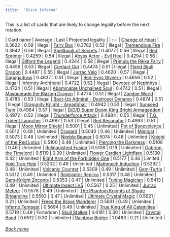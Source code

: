 ```yaml
---
title:  "Disco Inferno"
---
```


This is a list of cards that are likely to change legality before the next rotation.

| Card name | Average | Last | Projected legality |
| :-- |
[Change of Heart](https://db.ygoprodeck.com/card/?search=Change%20of%20Heart) | 0.3622 | 0.59 | Illegal |
[Fairy Box](https://db.ygoprodeck.com/card/?search=Fairy%20Box) | 0.3782 | 0.52 | Illegal |
[Tremendous Fire](https://db.ygoprodeck.com/card/?search=Tremendous%20Fire) | 0.3942 | 0.56 | Illegal |
[Spellbook of Secrets](https://db.ygoprodeck.com/card/?search=Spellbook%20of%20Secrets) | 0.4077 | 0.56 | Illegal |
[Red Sprinter](https://db.ygoprodeck.com/card/?search=Red%20Sprinter) | 0.4259 | 0.54 | Illegal |
[Abyss Actor - Evil Heel](https://db.ygoprodeck.com/card/?search=Abyss%20Actor%20-%20Evil%20Heel) | 0.4294 | 0.56 | Illegal |
[Gilford the Legend](https://db.ygoprodeck.com/card/?search=Gilford%20the%20Legend) | 0.4344 | 0.58 | Illegal |
[Primula the Rikka Fairy](https://db.ygoprodeck.com/card/?search=Primula%20the%20Rikka%20Fairy) | 0.4456 | 0.53 | Illegal |
[Contact Out](https://db.ygoprodeck.com/card/?search=Contact%20Out) | 0.4474 | 0.51 | Illegal |
[Fiend Skull Dragon](https://db.ygoprodeck.com/card/?search=Fiend%20Skull%20Dragon) | 0.4487 | 0.55 | Illegal |
[Jurrac Velo](https://db.ygoprodeck.com/card/?search=Jurrac%20Velo) | 0.4620 | 0.57 | Illegal |
[Gagagadraw](https://db.ygoprodeck.com/card/?search=Gagagadraw) | 0.4637 | 0.51 | Illegal |
[Red-Eyes Wyvern](https://db.ygoprodeck.com/card/?search=Red-Eyes%20Wyvern) | 0.4656 | 0.52 | Illegal |
[Infernity Archfiend](https://db.ygoprodeck.com/card/?search=Infernity%20Archfiend) | 0.4722 | 0.52 | Illegal |
[Devotee of Nephthys](https://db.ygoprodeck.com/card/?search=Devotee%20of%20Nephthys) | 0.4724 | 0.51 | Illegal |
[Abominable Unchained Soul](https://db.ygoprodeck.com/card/?search=Abominable%20Unchained%20Soul) | 0.4742 | 0.51 | Illegal |
[Masquerade the Blazing Dragon](https://db.ygoprodeck.com/card/?search=Masquerade%20the%20Blazing%20Dragon) | 0.4774 | 0.51 | Illegal |
[Zombie World](https://db.ygoprodeck.com/card/?search=Zombie%20World) | 0.4785 | 0.53 | Illegal |
[Boot-Up Admiral - Destroyer Dynamo](https://db.ygoprodeck.com/card/?search=Boot-Up%20Admiral%20-%20Destroyer%20Dynamo) | 0.4874 | 0.51 | Illegal |
[Dragunity Knight - Areadbhair](https://db.ygoprodeck.com/card/?search=Dragunity%20Knight%20-%20Areadbhair) | 0.4942 | 0.53 | Illegal |
[Sunseed Twin](https://db.ygoprodeck.com/card/?search=Sunseed%20Twin) | 0.4964 | 0.57 | Illegal |
[D/D/D Super Doom King Bright Armageddon](https://db.ygoprodeck.com/card/?search=D/D/D%20Super%20Doom%20King%20Bright%20Armageddon) | 0.4972 | 0.52 | Illegal |
[Thunderforce Attack](https://db.ygoprodeck.com/card/?search=Thunderforce%20Attack) | 0.4984 | 0.55 | Illegal |
[T.G. Trident Launcher](https://db.ygoprodeck.com/card/?search=T.G.%20Trident%20Launcher) | 0.4987 | 0.53 | Illegal |
[Red Resonator](https://db.ygoprodeck.com/card/?search=Red%20Resonator) | 0.4993 | 0.51 | Illegal |
[Moon Mirror Shield](https://db.ygoprodeck.com/card/?search=Moon%20Mirror%20Shield) | 0.5001 | 0.45 | Unlimited |
[Pot of Benevolence](https://db.ygoprodeck.com/card/?search=Pot%20of%20Benevolence) | 0.5012 | 0.48 | Unlimited |
[Dragard](https://db.ygoprodeck.com/card/?search=Dragard) | 0.5040 | 0.46 | Unlimited |
[Mimicat](https://db.ygoprodeck.com/card/?search=Mimicat) | 0.5073 | 0.48 | Unlimited |
[Nimble Beaver](https://db.ygoprodeck.com/card/?search=Nimble%20Beaver) | 0.5074 | 0.48 | Unlimited |
[Knight of the Red Lotus](https://db.ygoprodeck.com/card/?search=Knight%20of%20the%20Red%20Lotus) | 0.5100 | 0.48 | Unlimited |
[Piercing the Darkness](https://db.ygoprodeck.com/card/?search=Piercing%20the%20Darkness) | 0.5106 | 0.46 | Unlimited |
[Relinquished Fusion](https://db.ygoprodeck.com/card/?search=Relinquished%20Fusion) | 0.5108 | 0.19 | Unlimited |
[Gabrion, the Timelord](https://db.ygoprodeck.com/card/?search=Gabrion,%20the%20Timelord) | 0.5119 | 0.39 | Unlimited |
[Flower Cardian Lightflare](https://db.ygoprodeck.com/card/?search=Flower%20Cardian%20Lightflare) | 0.5130 | 0.42 | Unlimited |
[Right Arm of the Forbidden One](https://db.ygoprodeck.com/card/?search=Right%20Arm%20of%20the%20Forbidden%20One) | 0.5177 | 0.46 | Limited |
[Void Trap Hole](https://db.ygoprodeck.com/card/?search=Void%20Trap%20Hole) | 0.5202 | 0.49 | Unlimited |
[Mathmech Induction](https://db.ygoprodeck.com/card/?search=Mathmech%20Induction) | 0.5292 | 0.48 | Unlimited |
[Volcanic Counter](https://db.ygoprodeck.com/card/?search=Volcanic%20Counter) | 0.5309 | 0.49 | Unlimited |
[Gem-Turtle](https://db.ygoprodeck.com/card/?search=Gem-Turtle) | 0.5312 | 0.49 | Unlimited |
[Raidraptor Replica](https://db.ygoprodeck.com/card/?search=Raidraptor%20Replica) | 0.5317 | 0.48 | Unlimited |
[Gem-Knight Zirconia](https://db.ygoprodeck.com/card/?search=Gem-Knight%20Zirconia) | 0.5353 | 0.47 | Unlimited |
[Tuning Magician](https://db.ygoprodeck.com/card/?search=Tuning%20Magician) | 0.5413 | 0.49 | Unlimited |
[Ultimate Insect LV5](https://db.ygoprodeck.com/card/?search=Ultimate%20Insect%20LV5) | 0.5567 | 0.25 | Unlimited |
[Jurrac Meteor](https://db.ygoprodeck.com/card/?search=Jurrac%20Meteor) | 0.5578 | 0.49 | Unlimited |
[The Phantom Knights of Shade Brigandine](https://db.ygoprodeck.com/card/?search=The%20Phantom%20Knights%20of%20Shade%20Brigandine) | 0.5593 | 0.47 | Unlimited |
[Ultimate Crystal Magic](https://db.ygoprodeck.com/card/?search=Ultimate%20Crystal%20Magic) | 0.5621 | 0.21 | Unlimited |
[Freed the Brave Wanderer](https://db.ygoprodeck.com/card/?search=Freed%20the%20Brave%20Wanderer) | 0.5631 | 0.49 | Unlimited |
[Inferno Tempest](https://db.ygoprodeck.com/card/?search=Inferno%20Tempest) | 0.5694 | 0.49 | Unlimited |
[True King of All Calamities](https://db.ygoprodeck.com/card/?search=True%20King%20of%20All%20Calamities) | 0.5719 | 0.49 | Forbidden |
[Skull Stalker](https://db.ygoprodeck.com/card/?search=Skull%20Stalker) | 0.6181 | 0.30 | Unlimited |
[Crystal Bond](https://db.ygoprodeck.com/card/?search=Crystal%20Bond) | 0.6512 | 0.30 | Unlimited |
[Rainbow Bridge](https://db.ygoprodeck.com/card/?search=Rainbow%20Bridge) | 1.0483 | 0.21 | Unlimited |

###### [Back home](index)
